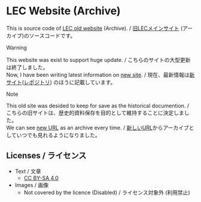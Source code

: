 # LEC Website (Archive)
This is source code of [LEC old website][lec-main] (Archive). / [旧LECメインサイト][lec-main] (アーカイブ)のソースコードです。

> [!warning]
> This website was exist to support huge update. / こちらのサイトの大型更新は終了しました。<br />
> Now, I have been writing latest information on [new site](https://lemon73.gitlab.io). / 現在、最新情報は[新サイト](https://lemon73.gitlab.io "LEC公式サイト")([レポジトリ](https://gitlab.com/lemon73/lemon73.gitlab.io "LEC official site | GitLab"))
のほうに記載しています。

> [!note]
> This old site was desided to keep for save as the historical documention. / こちらの旧サイトは、歴史的資料保存を目的として維持することに決定しました。<br />
> We can see [new URL][lec-main] as an archive every time. / [新しいURL][lec-main]からアーカイブとしていつでも見れるようになりました。<br />

[lec-main]: https://lemon73-computing.github.io/LEC-MainSite/ "LEC old site (Archive)"

## Licenses / ライセンス
- Text / 文章
  - [CC BY-SA 4.0]
- Images / 画像
  - Not covered by the licence (Disabled) / ライセンス対象外 (利用禁止)

[CC BY-SA 4.0]: https://creativecommons.org/licenses/by-sa/4.0/deed.ja "Creative Commons License BY-SA 4.0"
